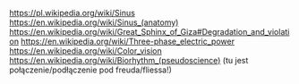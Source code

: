 https://pl.wikipedia.org/wiki/Sinus  https://en.wikipedia.org/wiki/Sinus_(anatomy) https://en.wikipedia.org/wiki/Great_Sphinx_of_Giza#Degradation_and_violation https://en.wikipedia.org/wiki/Three-phase_electric_power https://en.wikipedia.org/wiki/Color_vision https://en.wikipedia.org/wiki/Biorhythm_(pseudoscience) (tu jest połączenie/podłączenie pod freuda/fliessa!)
